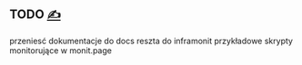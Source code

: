 
## TODO [<span style='font-size:20px;'>&#x270D;</span>](https://github.com/apidsl/examples/edit/main/DOCS/TODO.md)

przeniesć dokumentacje do docs
reszta do inframonit
przykładowe skrypty monitorujące w monit.page
